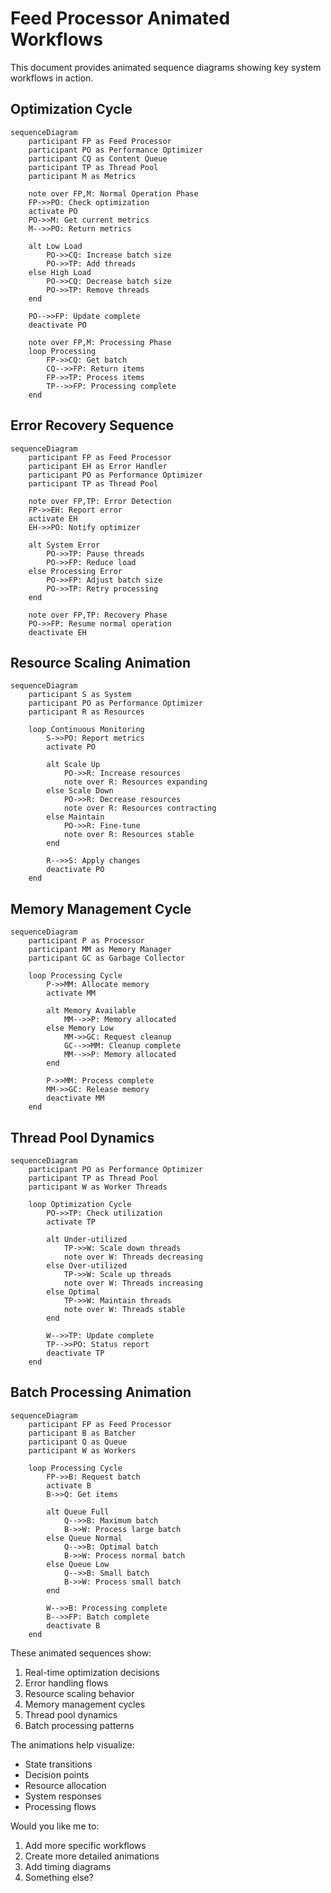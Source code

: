 # Feed Processor Animated Workflows

This document provides animated sequence diagrams showing key system workflows in action.

## Optimization Cycle

```mermaid
sequenceDiagram
    participant FP as Feed Processor
    participant PO as Performance Optimizer
    participant CQ as Content Queue
    participant TP as Thread Pool
    participant M as Metrics
    
    note over FP,M: Normal Operation Phase
    FP->>PO: Check optimization
    activate PO
    PO->>M: Get current metrics
    M-->>PO: Return metrics
    
    alt Low Load
        PO->>CQ: Increase batch size
        PO->>TP: Add threads
    else High Load
        PO->>CQ: Decrease batch size
        PO->>TP: Remove threads
    end
    
    PO-->>FP: Update complete
    deactivate PO
    
    note over FP,M: Processing Phase
    loop Processing
        FP->>CQ: Get batch
        CQ-->>FP: Return items
        FP->>TP: Process items
        TP-->>FP: Processing complete
    end
```

## Error Recovery Sequence

```mermaid
sequenceDiagram
    participant FP as Feed Processor
    participant EH as Error Handler
    participant PO as Performance Optimizer
    participant TP as Thread Pool
    
    note over FP,TP: Error Detection
    FP->>EH: Report error
    activate EH
    EH->>PO: Notify optimizer
    
    alt System Error
        PO->>TP: Pause threads
        PO->>FP: Reduce load
    else Processing Error
        PO->>FP: Adjust batch size
        PO->>TP: Retry processing
    end
    
    note over FP,TP: Recovery Phase
    PO->>FP: Resume normal operation
    deactivate EH
```

## Resource Scaling Animation

```mermaid
sequenceDiagram
    participant S as System
    participant PO as Performance Optimizer
    participant R as Resources
    
    loop Continuous Monitoring
        S->>PO: Report metrics
        activate PO
        
        alt Scale Up
            PO->>R: Increase resources
            note over R: Resources expanding
        else Scale Down
            PO->>R: Decrease resources
            note over R: Resources contracting
        else Maintain
            PO->>R: Fine-tune
            note over R: Resources stable
        end
        
        R-->>S: Apply changes
        deactivate PO
    end
```

## Memory Management Cycle

```mermaid
sequenceDiagram
    participant P as Processor
    participant MM as Memory Manager
    participant GC as Garbage Collector
    
    loop Processing Cycle
        P->>MM: Allocate memory
        activate MM
        
        alt Memory Available
            MM-->>P: Memory allocated
        else Memory Low
            MM->>GC: Request cleanup
            GC-->>MM: Cleanup complete
            MM-->>P: Memory allocated
        end
        
        P->>MM: Process complete
        MM->>GC: Release memory
        deactivate MM
    end
```

## Thread Pool Dynamics

```mermaid
sequenceDiagram
    participant PO as Performance Optimizer
    participant TP as Thread Pool
    participant W as Worker Threads
    
    loop Optimization Cycle
        PO->>TP: Check utilization
        activate TP
        
        alt Under-utilized
            TP->>W: Scale down threads
            note over W: Threads decreasing
        else Over-utilized
            TP->>W: Scale up threads
            note over W: Threads increasing
        else Optimal
            TP->>W: Maintain threads
            note over W: Threads stable
        end
        
        W-->>TP: Update complete
        TP-->>PO: Status report
        deactivate TP
    end
```

## Batch Processing Animation

```mermaid
sequenceDiagram
    participant FP as Feed Processor
    participant B as Batcher
    participant Q as Queue
    participant W as Workers
    
    loop Processing Cycle
        FP->>B: Request batch
        activate B
        B->>Q: Get items
        
        alt Queue Full
            Q-->>B: Maximum batch
            B->>W: Process large batch
        else Queue Normal
            Q-->>B: Optimal batch
            B->>W: Process normal batch
        else Queue Low
            Q-->>B: Small batch
            B->>W: Process small batch
        end
        
        W-->>B: Processing complete
        B-->>FP: Batch complete
        deactivate B
    end
```

These animated sequences show:
1. Real-time optimization decisions
2. Error handling flows
3. Resource scaling behavior
4. Memory management cycles
5. Thread pool dynamics
6. Batch processing patterns

The animations help visualize:
- State transitions
- Decision points
- Resource allocation
- System responses
- Processing flows

Would you like me to:
1. Add more specific workflows
2. Create more detailed animations
3. Add timing diagrams
4. Something else?
